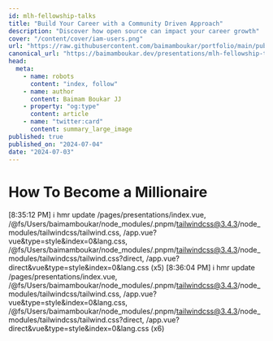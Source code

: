 ```yaml
---
id: mlh-fellowship-talks
title: "Build Your Career with a Community Driven Approach"
description: "Discover how open source can impact your career growth"
cover: "/content/cover/iam-users.png"
url: "https://raw.githubusercontent.com/baimamboukar/portfolio/main/public/content/cover/nuxt-content-with-remote-markdown.png"
canonical_url: "https://baimamboukar.dev/presentations/mlh-fellowship-talks"
head:
  meta:
    - name: robots
      content: "index, follow"
    - name: author
      content: Baimam Boukar JJ
    - property: "og:type"
      content: article
    - name: "twitter:card"
      content: summary_large_image
published: true
published_on: "2024-07-04"
date: "2024-07-03"
---
```



# How To Become a Millionaire


[8:35:12 PM] ℹ hmr update /pages/presentations/index.vue, /@fs/Users/baimamboukar/node_modules/.pnpm/tailwindcss@3.4.3/node_modules/tailwindcss/tailwind.css, /app.vue?vue&type=style&index=0&lang.css, /@fs/Users/baimamboukar/node_modules/.pnpm/tailwindcss@3.4.3/node_modules/tailwindcss/tailwind.css?direct, /app.vue?direct&vue&type=style&index=0&lang.css (x5)
[8:36:04 PM] ℹ hmr update /pages/presentations/index.vue, /@fs/Users/baimamboukar/node_modules/.pnpm/tailwindcss@3.4.3/node_modules/tailwindcss/tailwind.css, /app.vue?vue&type=style&index=0&lang.css, /@fs/Users/baimamboukar/node_modules/.pnpm/tailwindcss@3.4.3/node_modules/tailwindcss/tailwind.css?direct, /app.vue?direct&vue&type=style&index=0&lang.css (x6)
